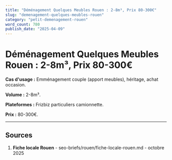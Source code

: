 ```yaml
---
title: "Déménagement Quelques Meubles Rouen : 2-8m³, Prix 80-300€"
slug: "demenagement-quelques-meubles-rouen"
category: "petit-demenagement-rouen"
word_count: 780
publish_date: "2025-04-09"
---
```


# Déménagement Quelques Meubles Rouen : 2-8m³, Prix 80-300€

**Cas d'usage :** Emménagement couple (apport meubles), héritage, achat occasion.

**Volume :** 2-8m³.

**Plateformes :** Frizbiz particuliers camionnette.

**Prix :** 80-300€.

---

## Sources

1. **Fiche locale Rouen** - seo-briefs/rouen/fiche-locale-rouen.md - octobre 2025

